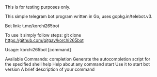 This is for testing purposes only.

This simple telegram bot program written in Go, uses gopkg.in/telebot.v3.

Bot link: t.me/korchi265bot

To use it simply follow steps:
git clone https://github.com/gitgav/korchi265bot

Usage:
  korchi265bot [command]

Available Commands:
  completion  Generate the autocompletion script for the specified shell
  help        Help about any command
  start       Use it to start bot
  version     A brief description of your command
